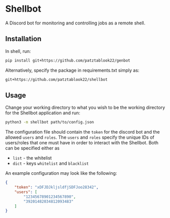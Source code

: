 # Shellbot

A Discord bot for monitoring and controlling jobs as a remote shell.

## Installation

In shell, run:
```sh
pip install git+https://github.com/patztablook22/genbot
```

Alternatively, specify the package in requirements.txt simply as:
```txt
git+https://github.com/patztablook22/shellbot
```

## Usage

Change your working directory to what you wish to be the working directory for the Shellbot application and run:
```sh
python3 -m shellbot path/to/config.json
```

The configuration file should contain the `token` for the discord bot and the allowed `users` and `roles`.
The `users` and `roles` specify the unique IDs of users/roles that one must have in order to interact with the Shellbot. Both can be specified either as
- `list` - the whitelist
- `dict` - keys `whitelist` and `blacklist`


An example configuration may look like the following:
```json
{
    "token": "xDFJDJkljsldfjSDFJoo28342",
    "users": [
        "12345678901234567890",
        "39201482034812093483"
    ]
}
```
